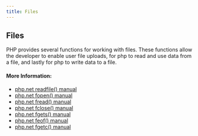 ```yaml
---
title: Files
---
```

## Files

PHP provides several functions for working with files. These functions allow the developer to enable user file uploads, for php to read and use data from a file, and lastly for php to write data to a file.

#### More Information:
* <a href="https://secure.php.net/manual/en/function.readfile.php" rel="nofollow">php.net readfile() manual</a>
* <a href="https://secure.php.net/manual/en/function.fopen.php" rel="nofollow">php.net fopen() manual</a>
* <a href="https://secure.php.net/manual/en/function.fread.php" rel="nofollow">php.net fread() manual</a>
* <a href="https://secure.php.net/manual/en/function.fclose.php" rel="nofollow">php.net fclose() manual</a>
* <a href="https://secure.php.net/manual/en/function.fgets.php" rel="nofollow">php.net fgets() manual</a>
* <a href="https://secure.php.net/manual/en/function.feof.php" rel="nofollow">php.net feof() manual</a>
* <a href="https://secure.php.net/manual/en/function.fgetc.php" rel="nofollow">php.net fgetc() manual</a>
